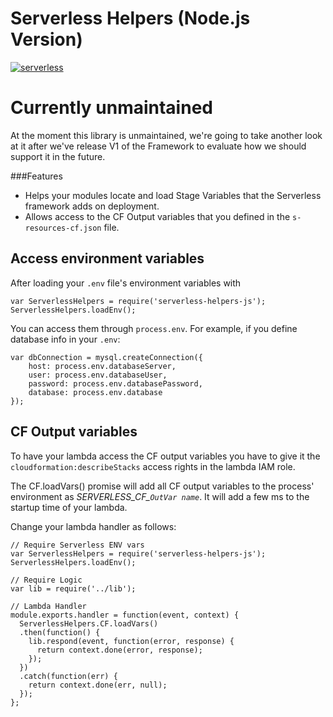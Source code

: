 Serverless Helpers (Node.js Version)
=================================
[![serverless](http://public.serverless.com/badges/v3.svg)](http://www.serverless.com)

# Currently unmaintained

At the moment this library is unmaintained, we're going to take another look at it after we've release V1 of the Framework to evaluate how we should support it in the future.

###Features
* Helps your modules locate and load Stage Variables that the Serverless framework adds on deployment.
* Allows access to the CF Output variables that you defined in the `s-resources-cf.json` file.

## Access environment variables
After loading your `.env` file's environment variables with
```
var ServerlessHelpers = require('serverless-helpers-js');
ServerlessHelpers.loadEnv();
```

You can access them through `process.env`. For example, if you define database info in your `.env`:
```
var dbConnection = mysql.createConnection({
	host: process.env.databaseServer,
	user: process.env.databaseUser,
	password: process.env.databasePassword,
	database: process.env.database
});
```

## CF Output variables
To have your lambda access the CF output variables you have to give it the `cloudformation:describeStacks` access rights in the lambda IAM role.

The CF.loadVars() promise will add all CF output variables to the process'
environment as *SERVERLESS_CF_`OutVar name`*. It will add a few ms to the
startup time of your lambda.

Change your lambda handler as follows:

```
// Require Serverless ENV vars
var ServerlessHelpers = require('serverless-helpers-js');
ServerlessHelpers.loadEnv();

// Require Logic
var lib = require('../lib');

// Lambda Handler
module.exports.handler = function(event, context) {
  ServerlessHelpers.CF.loadVars()
  .then(function() {
    lib.respond(event, function(error, response) {
      return context.done(error, response);
    });
  })
  .catch(function(err) {
    return context.done(err, null);
  });
};
```


